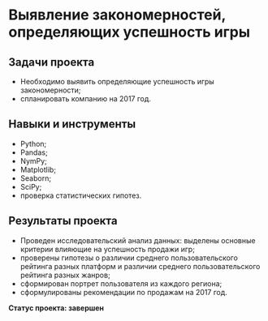 # Выявление закономерностей, определяющих успешность игры

## Задачи проекта
- Необходимо выявить определяющие успешность игры закономерности;
- спланировать компанию на 2017 год.

## Навыки и инструменты
- Python;
- Pandas;
- NymPy;
- Matplotlib;
- Seaborn;
- SciPy;
- проверка статистических гипотез.

## Результаты проекта
- Проведен исследовательский анализ данных: выделены основные критерии влияющие на успешность продажи игр;
- проверены гипотезы о различии среднего пользовательского рейтинга разных платформ и различии среднего пользовательского рейтинга разных жанров;
- сформирован портрет пользователя из каждого региона;
- сформулированы рекомендации по продажам на 2017 год.

**Статус проекта: завершен**



